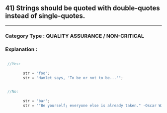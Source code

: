 ##  41) Strings should be quoted with double-quotes instead of single-quotes.


---

### **Category Type** : QUALITY ASSURANCE / NON-CRITICAL


### **Explanation** : 


```javascript

 //Yes:
   	    
   		str = "foo";
       	str = "Hamlet says, 'To be or not to be...'";
   	   
   	   
 //No:
   	    
   		str = 'bar';
       	str = '"Be yourself; everyone else is already taken." -Oscar Wilde';


```

